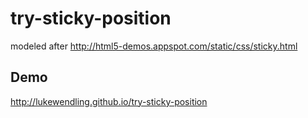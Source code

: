 try-sticky-position
===================

modeled after http://html5-demos.appspot.com/static/css/sticky.html

Demo
----

http://lukewendling.github.io/try-sticky-position
